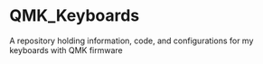 # QMK_Keyboards
 A repository holding information, code, and configurations for my keyboards with QMK firmware
